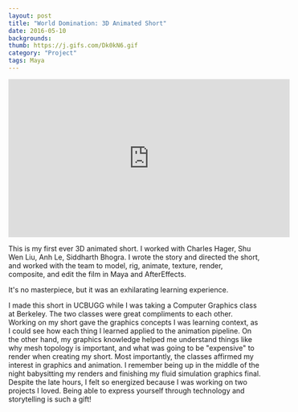 ```yaml
---
layout: post
title: "World Domination: 3D Animated Short"
date: 2016-05-10
backgrounds:
thumb: https://j.gifs.com/Dk0kN6.gif
category: "Project"
tags: Maya 
---
```


<center><iframe width="560" height="315" src="https://www.youtube.com/embed/a38-YIWPTSY" frameborder="0" allowfullscreen></iframe></center> 

This is my first ever 3D animated short. I worked with Charles Hager, Shu Wen Liu, Anh Le, Siddharth Bhogra. I wrote the story and directed the short, and worked with the team to model, rig, animate, texture, render, composite, and edit the film in Maya and AfterEffects. 

It's no masterpiece, but it was an exhilarating learning experience. 

I made this short in UCBUGG while I was taking a Computer Graphics class at Berkeley. The two classes were great compliments to each other. Working on my short gave the graphics concepts I was learning context, as I could see how each thing I learned applied to the animation pipeline. On the other hand, my graphics knowledge helped me understand things like why mesh topology is important, and what was going to be "expensive" to render when creating my short. Most importantly, the classes affirmed my interest in graphics and animation. I remember being up in the middle of the night babysitting my renders and finishing my fluid simulation graphics final. Despite the late hours, I felt so energized because I was working on two projects I loved. Being able to express yourself through technology and storytelling is such a gift! 

